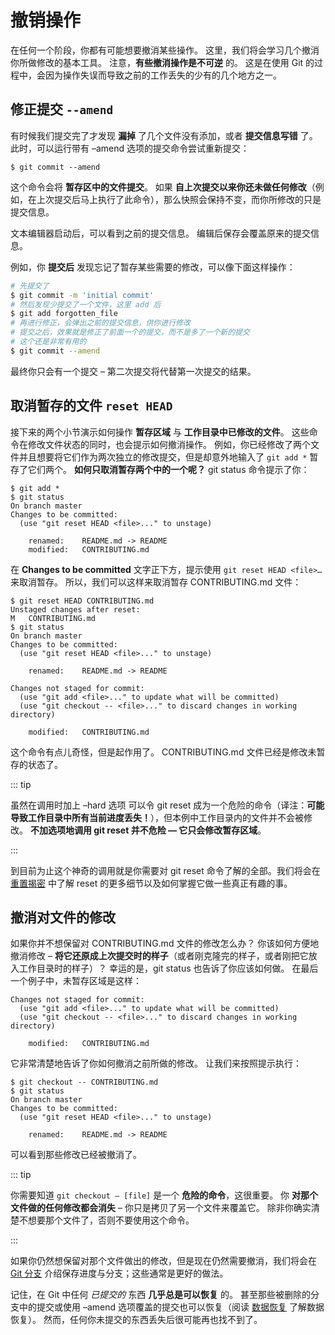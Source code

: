 # 撤销操作

在任何一个阶段，你都有可能想要撤消某些操作。 这里，我们将会学习几个撤消你所做修改的基本工具。 注意，**有些撤消操作是不可逆** 的。 这是在使用 Git 的过程中，会因为操作失误而导致之前的工作丢失的少有的几个地方之一。

## 修正提交 `--amend` 

有时候我们提交完了才发现 **漏掉** 了几个文件没有添加，或者 **提交信息写错** 了。 此时，可以运行带有 –amend 选项的提交命令尝试重新提交：

```
$ git commit --amend
```

这个命令会将 **暂存区中的文件提交**。 如果 **自上次提交以来你还未做任何修改**（例如，在上次提交后马上执行了此命令），那么快照会保持不变，而你所修改的只是提交信息。

文本编辑器启动后，可以看到之前的提交信息。 编辑后保存会覆盖原来的提交信息。

例如，你 **提交后** 发现忘记了暂存某些需要的修改，可以像下面这样操作：

```bash
# 先提交了
$ git commit -m 'initial commit'   
# 然后发现少提交了一个文件，这里 add 后
$ git add forgotten_file
# 再进行修正，会弹出之前的提交信息，供你进行修改
# 提交之后，效果就是修正了前面一个的提交，而不是多了一个新的提交
# 这个还是非常有用的
$ git commit --amend
```

最终你只会有一个提交 – 第二次提交将代替第一次提交的结果。

## 取消暂存的文件  `reset HEAD`

接下来的两个小节演示如何操作 **暂存区域** 与 **工作目录中已修改的文件**。 这些命令在修改文件状态的同时，也会提示如何撤消操作。 例如，你已经修改了两个文件并且想要将它们作为两次独立的修改提交，但是却意外地输入了 `git add *`  暂存了它们两个。 **如何只取消暂存两个中的一个呢？** git status 命令提示了你：

```
$ git add *
$ git status
On branch master
Changes to be committed:
  (use "git reset HEAD <file>..." to unstage)

    renamed:    README.md -> README
    modified:   CONTRIBUTING.md
```

在 **Changes to be committed** 文字正下方，提示使用 `git reset HEAD <file>…`  来取消暂存。 所以，我们可以这样来取消暂存 CONTRIBUTING.md 文件：

```
$ git reset HEAD CONTRIBUTING.md
Unstaged changes after reset:
M	CONTRIBUTING.md
$ git status
On branch master
Changes to be committed:
  (use "git reset HEAD <file>..." to unstage)

    renamed:    README.md -> README

Changes not staged for commit:
  (use "git add <file>..." to update what will be committed)
  (use "git checkout -- <file>..." to discard changes in working directory)

    modified:   CONTRIBUTING.md
```

这个命令有点儿奇怪，但是起作用了。 CONTRIBUTING.md 文件已经是修改未暂存的状态了。

::: tip

虽然在调用时加上 –hard 选项 可以令 git reset 成为一个危险的命令（译注：**可能导致工作目录中所有当前进度丢失！**），但本例中工作目录内的文件并不会被修改。 **不加选项地调用 git reset 并不危险 — 它只会修改暂存区域**。

:::

到目前为止这个神奇的调用就是你需要对 git reset 命令了解的全部。我们将会在 [重置揭密](https://git-scm.com/book/zh/v2/ch00/_git_reset) 中了解 reset 的更多细节以及如何掌握它做一些真正有趣的事。

## 撤消对文件的修改

如果你并不想保留对 CONTRIBUTING.md 文件的修改怎么办？ 你该如何方便地撤消修改 –  **将它还原成上次提交时的样子**（或者刚克隆完的样子，或者刚把它放入工作目录时的样子）？ 幸运的是，git status 也告诉了你应该如何做。 在最后一个例子中，未暂存区域是这样：

```
Changes not staged for commit:
  (use "git add <file>..." to update what will be committed)
  (use "git checkout -- <file>..." to discard changes in working directory)

    modified:   CONTRIBUTING.md
```

它非常清楚地告诉了你如何撤消之前所做的修改。 让我们来按照提示执行：

```
$ git checkout -- CONTRIBUTING.md
$ git status
On branch master
Changes to be committed:
  (use "git reset HEAD <file>..." to unstage)

    renamed:    README.md -> README
```

可以看到那些修改已经被撤消了。

::: tip

你需要知道 `git checkout — [file]` 是一个 **危险的命令**，这很重要。 你 **对那个文件做的任何修改都会消失** – 你只是拷贝了另一个文件来覆盖它。 除非你确实清楚不想要那个文件了，否则不要使用这个命令。

:::

如果你仍然想保留对那个文件做出的修改，但是现在仍然需要撤消，我们将会在 [Git 分支](https://git-scm.com/book/zh/v2/ch00/_git_branching) 介绍保存进度与分支；这些通常是更好的做法。

记住，在 Git 中任何 *已提交的* 东西 **几乎总是可以恢复** 的。 甚至那些被删除的分支中的提交或使用 –amend 选项覆盖的提交也可以恢复（阅读 [数据恢复](https://git-scm.com/book/zh/v2/ch00/_data_recovery) 了解数据恢复）。 然而，任何你未提交的东西丢失后很可能再也找不到了。